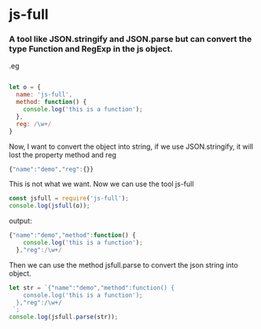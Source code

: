 
# js-full
### A tool like JSON.stringify and JSON.parse but can convert the type Function and RegExp in the js object.

.eg
~~~javascript

let o = {
  name: 'js-full',
  method: function() {
    console.log('this is a function');
  },
  reg: /\w+/
}
~~~

Now, I want to convert the object into string, if we use JSON.stringify, it will lost the property method and reg

~~~javascript
{"name":"demo","reg":{}}
~~~

This is not what we want. Now we can use the tool js-full

~~~javascript
const jsfull = require('js-full');
console.log(jsfull(o));
~~~

output:
~~~javascript
{"name":"demo","method":function() {
    console.log('this is a function');
  },"reg":/\w+/
~~~

Then we can use the method jsfull.parse to convert the json string into object.
~~~javascript
let str = `{"name":"demo","method":function() {
    console.log('this is a function');
  },"reg":/\w+/
 `;
console.log(jsfull.parse(str));
~~~
